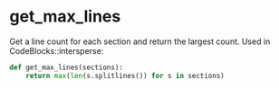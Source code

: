 # get_max_lines

Get a line count for each section and return the largest count. Used in CodeBlocks::intersperse:

```python {name=funcs}
def get_max_lines(sections):
    return max(len(s.splitlines()) for s in sections)
```


